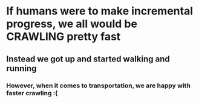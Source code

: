 # If humans were to make incremental progress, we all would be CRAWLING pretty fast
## Instead we got up and started walking and running

### However, when it comes to transportation, we are happy with faster crawling :(
